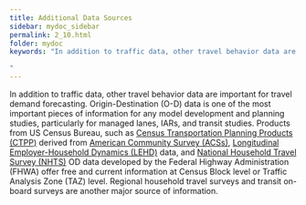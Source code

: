 ```yaml
---
title: Additional Data Sources
sidebar: mydoc_sidebar
permalink: 2_10.html
folder: mydoc
keywords: "In addition to traffic data, other travel behavior data are important for travel demand forecasting. Origin-Destination (O-D) data is one of the most important pieces of information for any model development and planning studies, particularly for managed lanes, IARs, and transit studies. Products from US Census Bureau, such as Census Transportation Planning Products (CTPP) derived from American Community Survey (ACSs), Longitudinal Employer-Household Dynamics (LEHD) data, and National Household Travel Survey (NHTS) OD data developed by the Federal Highway Administration (FHWA) offer free and current information at Census Block level or Traffic Analysis Zone (TAZ) level. Regional household travel surveys and transit on-board surveys are another major source of information.

"
---
```


<style>
  div{text-align: justify;}
</style>

In addition to traffic data, other travel behavior data are important for travel demand forecasting. Origin-Destination (O-D) data is one of the most important pieces of information for any model development and planning studies, particularly for managed lanes, IARs, and transit studies. Products from US Census Bureau, such as <a href="https://ctpp.transportation.org/2012-2016-5-year-ctpp/" target="_blank">Census Transportation Planning Products (CTPP)</a> derived from <a href="https://www.census.gov/programs-surveys/acs/data.html" target="_blank">American Community Survey (ACSs)</a>, <a href="https://onthemap.ces.census.gov/" target="_blank">Longitudinal Employer-Household Dynamics (LEHD)</a> data, and <a href="https://nhts.ornl.gov/" target="_blank">National Household Travel Survey (NHTS)</a> OD data developed by the Federal Highway Administration (FHWA) offer free and current information at Census Block level or Traffic Analysis Zone (TAZ) level. Regional household travel surveys and transit on-board surveys are another major source of information.